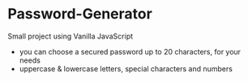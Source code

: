 # Password-Generator
Small project using Vanilla JavaScript
 - you can choose a secured password up to 20 characters, for your needs
 - uppercase & lowercase letters, special characters and numbers
 
